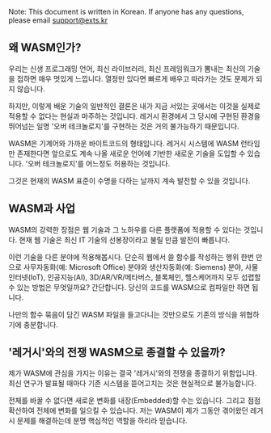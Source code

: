 Note: This document is written in Korean. If anyone has any questions, please email support@exts.kr

## 왜 WASM인가?
우리는 신생 프로그래밍 언어, 최신 라이브러리, 최신 프레임워크가 뽐내는 최신의 기술을 접하면 매우 멋있게 느낍니다. 열정만 있다면 빠르게 배우고 따라가는 것도 문제가 되지 않습니다.

하지만, 이렇게 배운 기술의 일반적인 결론은 내가 지금 서있는 곳에서는 이것을 실제로 적용할 수 없다는 현실과 마주하는 것입니다. 레거시 환경에서 그 당시에 구현된 환경을 뛰어넘는 일명 '오버 테크놀로지'를 구현하는 것은 거의 불가능하기 때문입니다.

WASM은 기계어와 가까운 바이트코드의 형태입니다. 레거시 시스템에 WASM 런타임만 존재한다면 앞으로도 계속 나올 새로운 언어에 기반한 새로운 기술을 도입할 수 있습니다. '오버 테크놀로지'를 어느정도 허용하는 것입니다.

그것은 현재의 WASM 표준이 수명을 다하는 날까지 계속 발전할 수 있을 것입니다.

## WASM과 사업
WASM의 강력한 장점은 웹 기술과 그 노하우를 다른 플랫폼에 적용할 수 있다는 것입니다. 현재 웹 기술은 최신 IT 기술의 선봉장이라고 불릴 만큼 발전이 빠릅니다.

이런 기술을 다른 분야에 적용해봅시다. 단순히 웹에서 쓸 함수를 작성하는 행위 한번 만으로 사무자동화(예: Microsoft Office) 분야와 생산자동화(예: Siemens) 분야, 사물인터넷(IoT), 인공지능(AI), 3D/AR/VR/메타버스, 블록체인, 헬스케어까지 모두 섭렵할 수 있는 방법은 무엇일까요? 간단합니다. 당신의 코드를 WASM으로 컴파일만 하면 됩니다.

나만의 함수 묶음이 담긴 WASM 파일을 들고다니는 것만으로도 기존의 방식을 위협하기에 충분합니다.

## '레거시'와의 전쟁 WASM으로 종결할 수 있을까?
제가 WASM에 관심을 가지는 이유는 결국 '레거시'와의 전쟁을 종결하기 위함입니다. 최신 연구가 발표될 때마다 기존 시스템을 뜯어고치는 것은 현실적으로 불가능합니다.

전체를 바꿀 수 없다면 새로운 변화를 내장(Embedded)할 수는 있습니다. 그리고 점점 확산하여 전체에 변화를 일으킬 수 있습니다. 저는 WASM이 제가 그동안 겪어왔던 레거시 문제를 해결하는데 분명 핵심적인 역할을 하리라 믿습니다.
